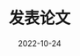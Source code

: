 ---
title: 发表论文
date: 2022-10-24
type: landing

sections:
  - block: collection
    content:
      title: 发表论文
      filters:
        folders:
          - publication
        featured_only: true
    design:
      columns: '2'
      view: card
  - block: collection
    content:
      title: 近期论文
      text: |-
        {{% callout note %}}
        快速发现研究成果通过 [过滤](./publication/).
        {{% /callout %}}
      filters:
        folders:
          - publication
        exclude_featured: true
    design:
      columns: '2'
      view: citation
--- 